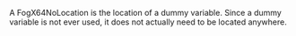 A FogX64NoLocation is the location of a dummy variable. Since a dummy variable is not ever used, it does not actually need to be located anywhere.